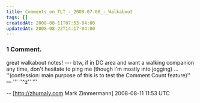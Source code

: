 ```yaml
---
title: Comments_on_TLT_-_2008.07.08_-_Walkabout
tags: []
createdAt: 2008-08-11T07:53-04:00
updatedAt: 2008-08-22T14:17-04:00
---
```


### 1 Comment.
great walkabout notes! --- btw, if in DC area and want a walking companion any time, don't hesitate to ping me (though I'm mostly into jogging) ... ''(confession: main purpose of this is to test the Comment Count feature)'' &mdash; ''' ''^z'' '''

-- [http://zhurnaly.com Mark Zimmermann] 2008-08-11 11:53 UTC


